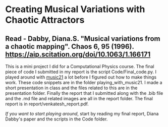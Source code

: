 # Creating Musical Variations with Chaotic Attractors
## Read - Dabby, Diana.S. "Musical variations from a chaotic mapping". Chaos 6, 95 (1996). https://aip.scitation.org/doi/10.1063/1.166171

This is a mini project I did for a Computational Physics course. The final piece of code I submitted in my report is the script Code/Final_code.py. I played around with [music21](https://github.com/cuthbertLab/music21) a lot before I figured out how to make things work. These code snippets are in the folder playing_with_music21. I made a short presentation in class and the files related to this are in the presentation folder. Finally the report that I submitted along with the .bib file and the .md file and related images are all in the report folder. The final report is in report/venkatesh_report.pdf.

*If you want to start playing around*, start by reading my final report, Diana Dabby's paper and the scripts in the Code folder. 
